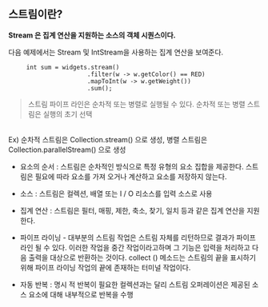 ## 스트림이란?

**Stream 은 집계 연산을 지원하는 소스의 객체 시퀀스이다.**

다음 예제에서는 Stream 및 IntStream을 사용하는 집계 연산을 보여준다.

```
     int sum = widgets.stream()
                      .filter(w -> w.getColor() == RED)
                      .mapToInt(w -> w.getWeight())
                      .sum();
```

>스트림 파이프 라인은 순차적 또는 병렬로 실행될 수 있다. 
순차적 또는 병렬 스트림은 실행의 초기 선택
<br>
Ex) 순차적 스트림은 Collection.stream() 으로 생성, 병렬 스트림은 Collection.parallelStream() 으로 생성

- 요소의 순서 : 스트림은 순차적인 방식으로 특정 유형의 요소 집합을 제공한다. 스트림은 필요에 따라 요소를 가져 오거나 계산하고 요소를 저장하지 않는다.

- 소스 : 스트림은 컬렉션, 배열 또는 I / O 리소스를 입력 소스로 사용

- 집계 연산 : 스트림은 필터, 매핑, 제한, 축소, 찾기, 일치 등과 같은 집계 연산을 지원한다.

- 파이프 라이닝 - 대부분의 스트림 작업은 스트림 자체를 리턴하므로 결과가 파이프 라인 될 수 있다. 이러한 작업을 중간 작업이라고하며 그 기능은 입력을 처리하고 다음 출력을 대상으로 반환하는 것이다. collect () 메소드는 스트림의 끝을 표시하기 위해 파이프 라이닝 작업의 끝에 존재하는 터미널 작업이다.

- 자동 반복 : 명시 적 반복이 필요한 컬렉션과는 달리 스트림 오퍼레이션은 제공된 소스 요소에 대해 내부적으로 반복을 수행
